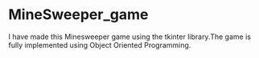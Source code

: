 # MineSweeper_game
I have made this Minesweeper game using the tkinter library.The game is fully implemented using Object Oriented Programming.
